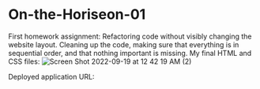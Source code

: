 # On-the-Horiseon-01
First homework assignment: Refactoring code without visibly changing the website layout. Cleaning up the code, making sure that everything is in sequential order, and that nothing important is missing.
My final HTML and CSS files:
![Screen Shot 2022-09-19 at 12 42 19 AM (2)](https://user-images.githubusercontent.com/112911066/190955938-42e4eec8-5589-4343-bb17-f5faf8613bfd.png)

Deployed application URL:
